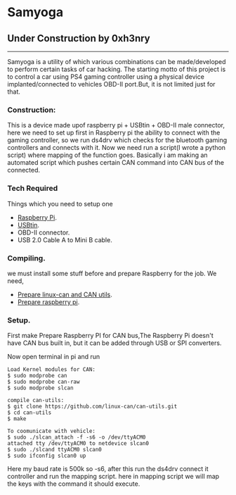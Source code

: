 # Samyoga

## Under Construction by 0xh3nry
---
Samyoga is a utility of which various combinations can be made/developed to perform certain tasks of car hacking. The starting motto of this project is to control a car using PS4 gaming controller using a physical device implanted/connected to vehicles OBD-II port.But, it is not limited just for that.

### Construction:

This is a device made upof raspberry pi + USBtin + OBD-II male connector, here we need to set up first in Raspberry pi the ability to connect with the gaming controller, so we run ds4drv which checks for the bluetooth gaming controllers and connects with it. Now we need run a script(I wrote a python script) where mapping of the function goes. Basically i am making an automated script which pushes certain CAN command into CAN bus of the connected.

### Tech Required
Things which you need to setup one

* [Raspberry Pi]().
* [USBtin](https://www.fischl.de/usbtin/).
* OBD-II connector.
* USB 2.0 Cable A to Mini B cable.

### Compiling.

we must install some stuff before and prepare Raspberry for the job. We need, 

* [Prepare linux-can and CAN utils](https://www.fischl.de/usbtin/linux_can_socketcan/).
* [Prepare raspberry pi](http://elinux.org/RPi_CANBus).

### Setup.

First make Prepare Raspberry PI for CAN bus,The Raspberry Pi doesn't have CAN bus built in, but it can be added through USB or SPI converters.

Now open terminal in pi and run
```
Load Kernel modules for CAN:
$ sudo modprobe can
$ sudo modprobe can-raw
$ sudo modprobe slcan

compile can-utils:
$ git clone https://github.com/linux-can/can-utils.git
$ cd can-utils
$ make

To coomunicate with vehicle:
$ sudo ./slcan_attach -f -s6 -o /dev/ttyACM0
attached tty /dev/ttyACM0 to netdevice slcan0
$ sudo ./slcand ttyACM0 slcan0
$ sudo ifconfig slcan0 up
```
Here my baud rate is 500k so -s6, after this run the ds4drv connect it controller and run the mapping script. here in mapping script we will map the keys with the command it should execute. 

